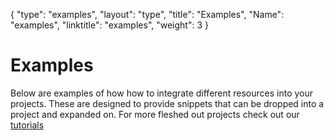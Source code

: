 {
    "type": "examples",
    "layout": "type",
    "title": "Examples",
    "Name": "examples",
    "linktitle": "examples",
    "weight": 3
}

# Examples

Below are examples of how how to integrate different resources into your projects. These are designed to provide snippets that can be dropped into a project and expanded on. For more fleshed out projects check out our [tutorials](/docs/tutorials)
